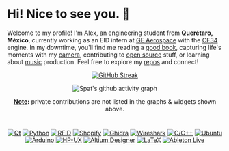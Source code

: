 # Hi! Nice to see you. 🖖

Welcome to my profile! I'm Alex, an engineering student from **Querétaro, México**, currently working as an EID intern at [GE Aerospace](https://www.geaerospace.com) with the [CF34](https://www.geaerospace.com/propulsion/commercial/cf34) engine. In my downtime, you'll find me reading a [good book](https://www.amazon.com/Subtle-Art-Not-Giving-Counterintuitive/dp/0062457713), capturing life's moments with my [camera](https://unsplash.com/@spat), contributing to [open source](https://profile-summary-for-github.com/user/alex-spataru) stuff, or learning about [music](https://soundcloud.com/alex_spataru) production. Feel free to explore my [repos](https://github.com/alex-spataru?tab=repositories) and connect!

<div align="center">

[![GitHub Streak](https://streak-stats.demolab.com?user=alex-spataru&hide_border=true&background=00000000&border=00000000&stroke=828282&ring=C94F4F&fire=C94F4F&currStreakNum=C94F4F&sideNums=C94F4F&currStreakLabel=424242&sideLabels=121212&dates=848484)](https://git.io/streak-stats)

![Spat's github activity graph](https://github-readme-activity-graph.cyclic.app/graph?username=alex-spataru&bg_color=00000000&color=424242&line=DC8E8E&point=C94F4F&area=true&hide_border=true)
  
<b><ins>Note</ins>:</b> private contributions are not listed in the graphs & widgets shown above.

<h1></h1>
  
[![Qt](https://img.shields.io/badge/-Qt-41CD52?style=flat-square&logo=qt&logoColor=white)](https://qt.io)
[![Python](https://img.shields.io/badge/-Python-3776AB?style=flat-square&logo=python&logoColor=white)](https://www.python.org)
[![RFID](https://img.shields.io/badge/-RFID_HF/UHF-F77E1C?style=flat-square&logo=wikidata&logoColor=white)](https://en.wikipedia.org/wiki/Radio-frequency_identification)
[![Shopify](https://img.shields.io/badge/-Shopify-7AB55C?style=flat-square&logo=shopify&logoColor=white)](https://www.shopify.com)
[![Ghidra](https://img.shields.io/badge/-Ghidra-ED1C24?style=flat-square&logo=dungeonsanddragons&logoColor=white)](https://ghidra-sre.org)
[![Wireshark](https://img.shields.io/badge/-Wireshark-1679A7?style=flat-square&logo=wireshark&logoColor=white)](https://www.wireshark.org)
[![C/C++](https://img.shields.io/badge/-C/C++-00599C?style=flat-square&logo=cplusplus&logoColor=white)](https://hub.packtpub.com/why-does-the-c-programming-language-refuse-to-die/)
[![Ubuntu](https://img.shields.io/badge/-Ubuntu-E95420?style=flat-square&logo=ubuntu&logoColor=white)](https://ubuntu.com)
[![Arduino](https://img.shields.io/badge/-Arduino-00979D?style=flat-square&logo=arduino&logoColor=white)](https://www.hackster.io/alex-spataru/serial-studio-a-dashboard-software-for-serial-devices-0866b7)
[![HP-UX](https://img.shields.io/badge/-HP_UX-0096D6?style=flat-square&logo=hp&logoColor=white)](https://en.wikipedia.org/wiki/HP-UX)
[![Altium Designer](https://img.shields.io/badge/-Altium_Designer-A5915F?style=flat-square&logo=altium-designer&logoColor=white)](https://www.altium.com/altium-designer)
[![LaTeX](https://img.shields.io/badge/-LaTeX-008080?style=flat-square&logo=latex&logoColor=white)](https://www.latex-project.org)
[![Ableton Live](https://img.shields.io/badge/-Ableton_Live-000000?style=flat-square&logo=ableton-live&logoColor=white)](https://www.ableton.com/en/)

</div>
